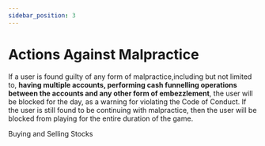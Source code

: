 ```yaml
---
sidebar_position: 3
---
```


# Actions Against Malpractice

If a user is found guilty of any form of malpractice,including but not limited to, **having multiple accounts, performing cash funnelling operations between the accounts and any other form of embezzlement**, the user will be blocked for the day, as a warning for violating the Code of Conduct. If the user is still found to be continuing with malpractice, then the user will be blocked from playing for the entire duration of the game.

Buying and Selling Stocks

